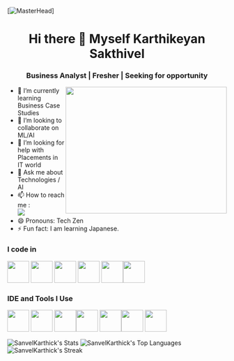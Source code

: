 [![MasterHead](https://github.com/user-attachments/assets/779fd61f-1a7f-4a04-9fbf-293661481890)]


<h1 align="center">Hi there 👋 Myself Karthikeyan Sakthivel</h1> 
<h3 align="center">Business Analyst | Fresher | Seeking for opportunity </h3> 

<img align="right" width="370" height="290" src="https://i.pinimg.com/originals/47/f0/34/47f0342cec72b800463bf003eac1257e.gif">   

- 🌱 I’m currently learning Business Case Studies
- 👯 I’m looking to collaborate on ML/AI
- 🤔 I’m looking for help with Placements in IT world 
- 💬 Ask me about Technologies / AI    
- 📫 How to reach me :
<br /> [<img src="https://img.shields.io/badge/LinkedIn-0077B5?style=for-the-badge&logo=linkedin&logoColor=white" />](https://www.linkedin.com/in/karthikeyan-sakthivel-6a785227a/)
- 😄 Pronouns: Tech Zen
- ⚡ Fun fact: I am learning Japanese.

### I code in
<img height="50" width="50" src="https://img.icons8.com/color/48/000000/python.png" />  <img height="50" width="50" src="https://img.icons8.com/color/48/000000/html-5.png" /> 
<img height="50" width="50" src="https://img.icons8.com/color/48/000000/css3.png" /> <img height="50" width="50" src="https://img.icons8.com/color/48/000000/tensorflow.png"/>
<img height="50" width="50" src="https://img.icons8.com/color/48/000000/google-firebase-console.png"/><img height="50" width="50" src="https://img.icons8.com/color/48/000000/mysql-logo.png"/>   

### IDE and Tools I Use
<img height="50" width="50" src="https://img.icons8.com/color/48/000000/visual-studio-code-2019.png"/> <img height="50" width="50" src="https://img.icons8.com/color/50/000000/git.png"/>
<img height="50" width="50" src="https://img.icons8.com/dusk/64/000000/anaconda.png"/><img height="50" src="https://img.icons8.com/color/480/null/notion--v1.png" /> 
<img height="50" width="50" src="https://img.icons8.com/doodle/48/000000/adobe-photoshop.png"/><img height="50" width="50" src="https://img.icons8.com/color/48/000000/figma--v1.png"/> 
<img height="50" src="https://img.shields.io/badge/Netlify-00C7B7?style=for-the-badge&logo=netlify&logoColor=white"/> 


![SanvelKarthick's Stats](https://github-readme-stats.vercel.app/api?username=SanvelKarthick&theme=vue-dark&show_icons=true&hide_border=true&count_private=true)
![SanvelKarthick's Top Languages](https://github-readme-stats.vercel.app/api/top-langs/?username=SanvelKarthick&theme=vue-dark&show_icons=true&hide_border=true&layout=compact)
![SanvelKarthick's Streak](https://github-readme-streak-stats.herokuapp.com/?user=SanvelKarthick&theme=vue-dark&hide_border=true)



